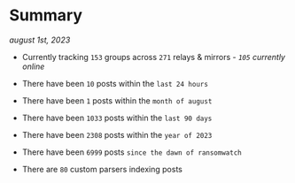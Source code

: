 
# Summary
_august 1st, 2023_

- Currently tracking `153` groups across `271` relays & mirrors - _`105` currently online_

- There have been `10` posts within the `last 24 hours`

- There have been `1` posts within the `month of august`

- There have been `1033` posts within the `last 90 days`

- There have been `2308` posts within the `year of 2023`

- There have been `6999` posts `since the dawn of ransomwatch`

- There are `80` custom parsers indexing posts
